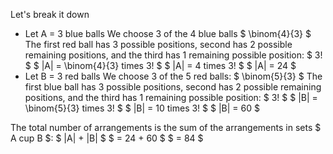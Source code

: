 Let's break it down

<ul>
<li> Let A = 3 blue balls 
We choose 3 of the 4 blue balls $ \binom{4}{3} $ 
The first red ball has 3 possible positions, second has 2 possible remaining positions, and the third has 1 remaining possible position: $ 3! $ 
$ |A| = \binom{4}{3} times 3! $ 
$ |A| = 4 times 3! $ 
$ |A| = 24 $
	<li> Let B = 3 red balls 
	      We choose 3 of the 5 red balls: $ \binom{5}{3} $ 
	      The first blue ball has 3 possible positions, second has 2 possible remaining positions, and the third has 1 remaining possible position: $ 3! $ 
	      $ |B| = \binom{5}{3} times 3! $ 
	      $ |B| = 10 times 3! $ 
	      $ |B| = 60 $
</ul>
The total number of arrangements is the sum of the arrangements in sets $ A cup B $: 
$ |A| + |B| $ 
$ = 24 + 60 $ 
$ = 84 $
